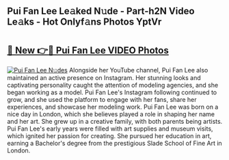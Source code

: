 ## Pui Fan Lee Le𝚊ked N𝚞de - Part-h2N Video Le𝚊ks - Hot Onlyf𝚊ns Photos YptVr

# <h2><a href="http://ab59085.deff.icu/?id=Pui+Fan+Lee">🔗 New 👉🔴 Pui Fan Lee VIDEO Photos</a></h2>

[![Pui Fan Lee N𝚞des](https://i.imgur.com/rIISA9y.gif)](http://ab59085.deff.icu/?id=Pui+Fan+Lee)
Alongside her YouTube channel, Pui Fan Lee also maintained an active presence on Instagram. Her stunning looks and captivating personality caught the attention of modeling agencies, and she began working as a model. Pui Fan Lee's Instagram following continued to grow, and she used the platform to engage with her fans, share her experiences, and showcase her modeling work. Pui Fan Lee was born on a nice day in London, which she believes played a role in shaping her name and her art. She grew up in a creative family, with both parents being artists. Pui Fan Lee's early years were filled with art supplies and museum visits, which ignited her passion for creating. She pursued her education in art, earning a Bachelor's degree from the prestigious Slade School of Fine Art in London.
